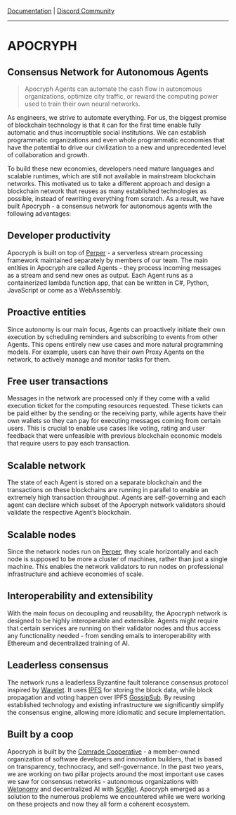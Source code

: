 [Documentation](https://github.com/comrade-coop/apocryph/blob/master/DOCUMENTATION.md) | [Discord Community](https://discord.gg/ESr9KMR) 

----------------------------------

# APOCRYPH
## Consensus Network for Autonomous Agents

> Apocryph Agents can automate the cash flow in autonomous organizations, optimize city traffic, or reward the computing power used to train their own neural networks. 

As engineers, we strive to automate everything. For us, the biggest promise of blockchain technology is that it can for the first time enable fully automatic and thus incorruptible social institutions. We can establish programmatic organizations and even whole programmatic economies that have the potential to drive our civilization to a new and unprecedented level of collaboration and growth. 

To build these new economies, developers need mature languages and scalable runtimes, which are still not available in mainstream blockchain networks. This motivated us to take a different approach and design a blockchain network that reuses as many established technologies as possible, instead of rewriting everything from scratch. As a result, we have built Apocryph - a consensus network for autonomous agents with the following advantages:

## Developer productivity
Apocryph is built on top of [Perper](https://github.com/obecto/perper) - a serverless stream processing framework maintained separately by members of our team. The main entities in Apocryph are called Agents - they process incoming messages as a stream and send new ones as output. Each Agent runs as a containerized lambda function app, that can be written in C#, Python, JavaScript or come as a WebAssembly.

## Proactive entities
Since autonomy is our main focus, Agents can proactively initiate their own execution by scheduling reminders and subscribing to events from other Agents. This opens entirely new use cases and more natural programming models. For example, users can have their own Proxy Agents on the network, to actively manage and monitor tasks for them.

## Free user transactions
Messages in the network are processed only if they come with a valid execution ticket for the computing resources requested. These tickets can be paid either by the sending or the receiving party, while agents have their own wallets so they can pay for executing messages coming from certain users. This is crucial to enable use cases like voting, rating and user feedback that were unfeasible with previous blockchain economic models that require users to pay each transaction.

## Scalable network
The state of each Agent is stored on a separate blockchain and the transactions on these blockchains are running in parallel to enable an extremely high transaction throughput. Agents are self-governing and each agent can declare which subset of the Apocryph network validators should validate the respective Agent’s blockchain. 

## Scalable nodes
Since the network nodes run on [Perper](https://github.com/obecto/perper), they scale horizontally and each node is supposed to be more a cluster of machines, rather than just a single machine. This enables the network validators to run nodes on professional infrastructure and achieve economies of scale. 

## Interoperability and extensibility
With the main focus on decoupling and reusability, the Apocryph network is designed to be highly interoperable and extensible. Agents might require that certain services are running on their validator nodes and thus access any functionality needed - from sending emails to interoperability with Ethereum and decentralized training of AI.

## Leaderless consensus
The network runs a leaderless Byzantine fault tolerance consensus protocol inspired by [Wavelet](https://wavelet.perlin.net/whitepaper.pdf). It uses [IPFS](https://ipfs.io) for storing the block data, while block propagation and voting happen over IPFS [GossipSub](https://github.com/libp2p/specs/tree/master/pubsub/gossipsub). By reusing established technology and existing infrastructure we significantly simplify the consensus engine, allowing more idiomatic and secure implementation.

## Built by a coop
Apocryph is built by the [Comrade Cooperative](https://www.comrade.coop/) - a member-owned organization of software developers and innovation builders, that is based on transparency, technocracy, and self-governance. In the past two years, we are working on two pillar projects around the most important use cases we saw for consensus networks - autonomous organizations with [Wetonomy](https://www.wetonomy.com/) and decentralized AI with [ScyNet](https://www.scynet.ai/). Apocryph emerged as a solution to the numerous problems we encountered while we were working on these projects and now they all form a coherent ecosystem.
